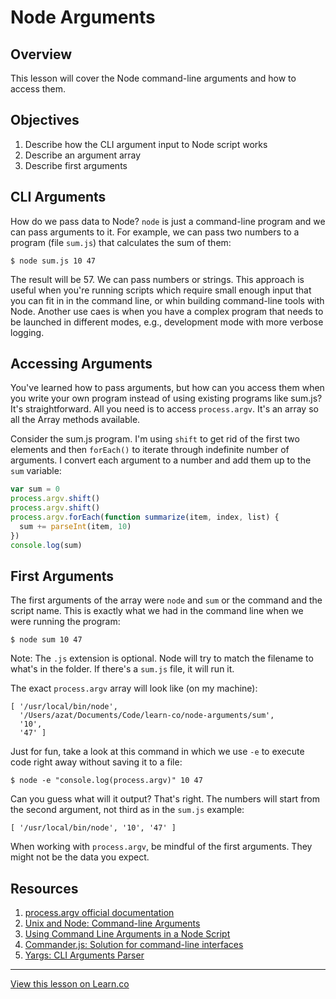 # Node Arguments

## Overview

This lesson will cover the Node command-line arguments and how to access them.

## Objectives

1. Describe how the CLI argument input to Node script works
2. Describe an argument array
3. Describe first arguments

## CLI Arguments

How do we pass data to Node? `node` is just a command-line program and we can pass arguments to it. For example, we can pass two numbers to a program (file `sum.js`) that calculates the sum of them:

```
$ node sum.js 10 47
```

The result will be 57. We can pass numbers or strings. This approach is useful when you're running scripts which require small enough input that you can fit in in the command line, or whin building command-line tools with Node. Another use caes is when you have a complex program that needs to be launched in different modes, e.g., development mode with more verbose logging.

## Accessing Arguments

You've learned how to pass arguments, but how can you access them when you write your own program instead of using existing programs like sum.js? It's straightforward. All you need is to access `process.argv`. It's an array so all the Array methods available. 

Consider the sum.js program. I'm using `shift` to get rid of the first two elements and then `forEach()` to iterate through indefinite number of arguments. I convert each argument to a number and add them up to the `sum` variable:

```js
var sum = 0
process.argv.shift()
process.argv.shift()
process.argv.forEach(function summarize(item, index, list) {
  sum += parseInt(item, 10)
})
console.log(sum)
```

## First Arguments

The first arguments of the array were `node` and `sum` or the command and the script name. This is exactly what we had in the command line when we were running the program:

```
$ node sum 10 47
```

Note: The `.js` extension is optional. Node will try to match the filename to what's in the folder. If there's a `sum.js` file, it will run it.

The exact `process.argv` array will look like (on my machine):

```
[ '/usr/local/bin/node',
  '/Users/azat/Documents/Code/learn-co/node-arguments/sum',
  '10',
  '47' ]
```


Just for fun, take a look at this command in which we use `-e` to execute code right away without saving it to a file:

```
$ node -e "console.log(process.argv)" 10 47
```

Can you guess what will it output? That's right. The numbers will start from the second argument, not third as in the `sum.js` example:

```
[ '/usr/local/bin/node', '10', '47' ]
```

When working with `process.argv`, be mindful of the first arguments. They might not be the data you expect. 


## Resources

1. [process.argv official documentation](https://nodejs.org/docs/latest/api/process.html#process_process_argv)
1. [Unix and Node: Command-line Arguments](http://dailyjs.com/2012/03/01/unix-node-arguments)
2. [Using Command Line Arguments in a Node Script](http://justindavis.co/2014/11/24/using-command-line-arguments-in-a-node-script)
3. [Commander.js: Solution for command-line interfaces](https://github.com/tj/commander.js)
1. [Yargs: CLI Arguments Parser](http://yargs.js.org)


---

<a href='https://learn.co/lessons/node-arguments' data-visibility='hidden'>View this lesson on Learn.co</a>
